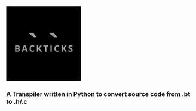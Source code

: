<img src="https://github.com/schikani/backticks/blob/main/BACKTICKS_LOGO.png" width="200" height="200">

### A Transpiler written in Python to convert source code from .bt to .h/.c
